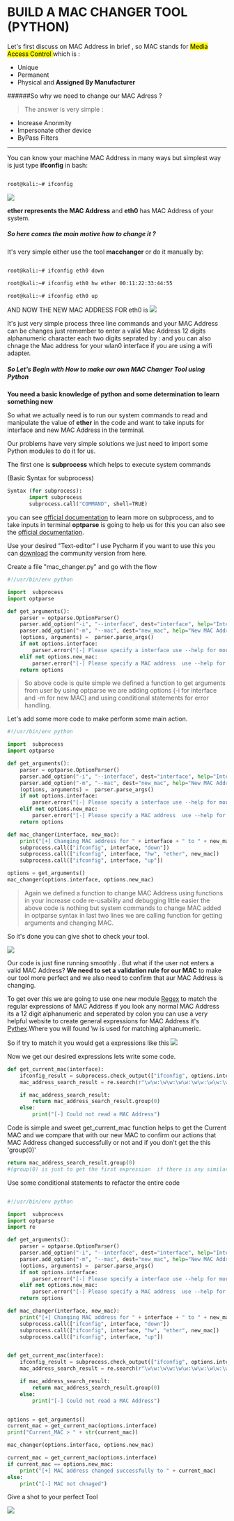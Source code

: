 # BUILD A MAC CHANGER TOOL (PYTHON)

Let's first discuss on MAC Address in brief , so  MAC stands for <mark> Media Access Control </mark> which is :

- Unique
- Permanent
- Physical and **Assigned By Manufacturer**

######So why we need to change our MAC Adress ?

> The answer is very simple :

- Increase Anonmity
- Impersonate other device
- ByPass Filters

---

You can know your machine MAC Address in many ways but simplest way is just type **ifconfig** in bash:

```bash

root@kali:~# ifconfig

```

![](img/mac/s1.jpeg)

**ether represents the MAC Address** and **eth0** has  MAC Address of your system.

##### So here comes the main motive how to change it ?

It's very simple  either use the tool **macchanger** or do it manually by:

```bash

root@kali:~# ifconfig eth0 down

root@kali:~# ifconfig eth0 hw ether 00:11:22:33:44:55

root@kali:~# ifconfig eth0 up

```

AND NOW THE NEW MAC ADDRESS FOR eth0 is
![](img/mac/s2.png)

It's just very simple process three line commands and your MAC Address can be changes just remember to enter a valid Mac Address 12 digits alphanumeric character each two digits seprated by : and you can also chnage the Mac address for your wlan0 interface if you are using a wifi adapter.

##### So Let's Begin with How to make our own MAC Changer Tool using Python

**You need a basic knowledge of python and some determination to learn something new**


So what we actually need is to run our system commands to read and manipulate the value of **ether** in the code and want to take inputs for interface and new MAC Address in the terminal.

Our problems have very simple solutions we just need to import some Python modules to do it for us.

The first one  is **subprocess** which helps to execute system commands

(Basic Syntax for subprocess)



```python
Syntax (for subprocess):
       import subprocess
       subprocess.call("COMMAND", shell=TRUE)
```
you can see [official documentation](https://docs.python.org/2/library/subprocess.html) to learn more on subprocess, and to take inputs in terminal **optparse** is going to help us for this you can also see the [official documentation](https://docs.python.org/3/library/optparse.html).

Use your desired "Text-editor" I use Pycharm if you want to use this you can [download](https://www.jetbrains.com/pycharm/download/#section=mac) the community version from here.

Create a file "mac_changer.py" and go with the flow

```python
#!/usr/bin/env python

import  subprocess
import optparse

def get_arguments():
    parser = optparse.OptionParser()
    parser.add_option("-i", "--interface", dest="interface", help="Interface to change MAC Address")
    parser.add_option("-m", "--mac", dest="new_mac", help="New MAC Address")
    (options, arguments) =  parser.parse_args()
    if not options.interface:
        parser.error("[-] Please specify a interface use --help for more info")
    elif not options.new_mac:
        parser.error("[-] Please specify a MAC address  use --help for more info")
    return options
```

>So above code is quite simple we defined a function to  get arguments from user by using optparse we are adding options (-i for interface and -m for new MAC) and using conditional statements for error handling.

Let's add some more code to make perform some main action.


```python
#!/usr/bin/env python

import  subprocess
import optparse

def get_arguments():
    parser = optparse.OptionParser()
    parser.add_option("-i", "--interface", dest="interface", help="Interface to change MAC Address")
    parser.add_option("-m", "--mac", dest="new_mac", help="New MAC Address")
    (options, arguments) =  parser.parse_args()
    if not options.interface:
        parser.error("[-] Please specify a interface use --help for more info")
    elif not options.new_mac:
        parser.error("[-] Please specify a MAC address  use --help for more info")
    return options

def mac_changer(interface, new_mac):
    print("[+] Changing MAC address for " + interface + " to " + new_mac)
    subprocess.call(["ifconfig", interface, "down"])
    subprocess.call(["ifconfig", interface, "hw", "ether", new_mac])
    subprocess.call(["ifconfig", interface, "up"])

options = get_arguments()
mac_changer(options.interface, options.new_mac)

```
>Again we defined a function to change MAC Address using functions in your increase code re-usability and debugging little easier the above code is nothing but system commands to change MAC added in optparse syntax in last two lines we are calling function for getting arguments and  changing MAC.

So it's done you can give shot to check your tool.

![](img/mac/s3.jpeg)



Our code is just fine running smoothly . But what if the user not enters a valid MAC Address? **We need to set a validation rule for our MAC** to make our tool more perfect and we also need to confirm  that aur MAC Address is changing.

To get over this we are going to use one new module [Regex](https://docs.python.org/3/library/re.html) to match the regular expressions of MAC Address if you look any normal MAC Address its a 12 digit alphanumeric and seperated by colon you can use a very helpful website to create general expressions for MAC Address it's [Pythex](https://pythex.org/).Where you will found \w is used for matching alphanumeric.

So if try to match it you would get a expressions like this
![](img/mac/s4.jpeg)

Now we get our desired expressions lets write some code.  

```python
def get_current_mac(interface):
    ifconfig_result = subprocess.check_output(["ifconfig", options.interface])
    mac_address_search_result = re.search(r"\w\w:\w\w:\w\w:\w\w:\w\w:\w\w", ifconfig_result)

    if mac_address_search_result:
        return mac_address_search_result.group(0)
    else:
        print("[-] Could not read a MAC Address")


```

Code is simple and sweet get_current_mac function helps to get the Current MAC and we compare that with our new MAC to confirm our actions that MAC Address changed successfully or not and if  you don't get the this 'group(0)'

```python
return mac_address_search_result.group(0)
#(group(0) is just to get the first expression  if there is any similar kinds of expressions in that whole expressions)

```

Use some conditional statements to refactor the entire code

```python

#!/usr/bin/env python

import  subprocess
import optparse
import re

def get_arguments():
    parser = optparse.OptionParser()
    parser.add_option("-i", "--interface", dest="interface", help="Interface to change MAC Address")
    parser.add_option("-m", "--mac", dest="new_mac", help="New MAC Address")
    (options, arguments) =  parser.parse_args()
    if not options.interface:
        parser.error("[-] Please specify a interface use --help for more info")
    elif not options.new_mac:
        parser.error("[-] Please specify a MAC address  use --help for more info")
    return options

def mac_changer(interface, new_mac):
    print("[+] Changing MAC address for " + interface + " to " + new_mac)
    subprocess.call(["ifconfig", interface, "down"])
    subprocess.call(["ifconfig", interface, "hw", "ether", new_mac])
    subprocess.call(["ifconfig", interface, "up"])


def get_current_mac(interface):
    ifconfig_result = subprocess.check_output(["ifconfig", options.interface])
    mac_address_search_result = re.search(r"\w\w:\w\w:\w\w:\w\w:\w\w:\w\w", ifconfig_result)

    if mac_address_search_result:
        return mac_address_search_result.group(0)
    else:
        print("[-] Could not read a MAC Address")


options = get_arguments()
current_mac = get_current_mac(options.interface)
print("Current_MAC > " + str(current_mac))

mac_changer(options.interface, options.new_mac)

current_mac = get_current_mac(options.interface)
if current_mac == options.new_mac:
    print("[+] MAC address changed successfully to " + current_mac)
else:
    print("[-] MAC not chnaged")

```

Give a shot to your perfect Tool

![](img/mac/s5.jpeg)
